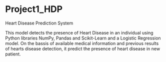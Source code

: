 # Project1_HDP

Heart Disease Prediction System                 

This model detects the presence of Heart Disease in an individual using Python libraries NumPy, Pandas and Scikit-Learn and a Logistic Regression model.
On the bassis of available medical information and previous results of hearts disease detection, it predict the presence of heart disease in new patient. 


